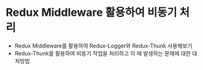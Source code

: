 # Redux Middleware 활용하여 비동기 처리

- Redux Middleware를 활용하여 Redux-Logger와 Redux-Thunk 사용해보기
- Redux-Thunk를 활용하여 비동기 작업을 처리하고 이 때 발생하는 문제에 대한 대처방법